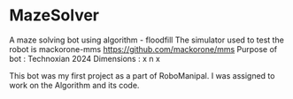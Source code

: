 # MazeSolver
A maze solving bot using algorithm - floodfill
The simulator used to test the robot is mackorone-mms https://github.com/mackorone/mms
Purpose of bot : Technoxian 2024
Dimensions : x n x


This bot was my first project as a part of RoboManipal. I was assigned to work on the Algorithm and its code.
